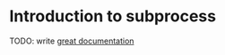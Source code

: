 # Introduction to subprocess

TODO: write [great documentation](http://jacobian.org/writing/great-documentation/what-to-write/)
